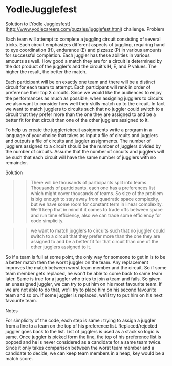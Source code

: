 YodleJugglefest
===============

Solution to [Yodle Jugglesfest] (http://www.yodlecareers.com/puzzles/jugglefest.html) challenge.
 Problem

 Each team will attempt to complete a juggling circuit consisting of several tricks. 
 Each circuit emphasizes different aspects of juggling, 
 requiring hand to eye coordination (H), endurance (E) and pizzazz (P) in various amounts for successful completion.
 Each juggler has these abilities in various amounts as well. 
 How good a match they are for a circuit is determined by 
 the dot product of the juggler's and the circuit's H, E, and P values. 
 The higher the result, the better the match.

 Each participant will be on exactly one team and there will be a distinct circuit for each team to attempt.
 Each participant will rank in order of preference their top X circuits. Since we would like the audiences to 
 enjoy the performances as much as possible, when assigning jugglers to circuits we also want to consider 
 how well their skills match up to the circuit. In fact we want to match jugglers to circuits such that 
 no juggler could switch to a circuit that they prefer more than the one they are assigned to and 
 be a better fit for that circuit than one of the other jugglers assigned to it.

 To help us create the juggler/circuit assignments write a program in a language of your choice that takes as
 input a file of circuits and jugglers and outputs a file of circuits and juggler assignments. 
 The number of jugglers assigned to a circuit should be the number of jugglers divided by the number of circuits. 
 Assume that the number of circuits and jugglers will be such that each circuit will have the same number of jugglers
 with no remainder.

 Solution

 >> There will be thousands of participants split into teams. 
 Thousands of participants, each one has a preferences list which might cover thousands of teams.
 So size of the problem is big enough to stay away from quadratic space complexity, but we have some room for 
 constant term in linear complexity. We'll keep that in mind if it comes to trade offs between 
 space and run time efficiency, also we can trade some efficiency for code simplicity. 

 >> we want to match jugglers to circuits such that 
 >> no juggler could switch to a circuit that they prefer more than the one they are assigned to
 >> and be a better fit for that circuit than one of the other jugglers assigned to it.

 So if a team is full at some point, the only way for someone to get in is to be a better match
 then the worst juggler on the team. Any replacement improves the match between worst team member 
 and the circuit. So if some team member gets replaced, he won't be able to come back to same team later. 
 Same is true for a juggler who tries to join a team and fails. 
 So given an unassigned juggler, we can try to put him on his most favourite team. If we are not able to do that,
 we'll try to place him on his second favourite team and so on. If some juggler is replaced, we'll try to put him
 on his next favourite team. 

 Notes

 For simplicity of the code, each step is same : trying to assign a juggler from a line to 
 a team on the top of his preference list. Replaced/rejected juggler goes back to the list. 
 List of jugglers is used as a stack so logic is same.
 Once juggler is picked form the line, the top of his preference list is popped and he is never
 considered as a candidate for a same team twice.
 Since it only takes comparison between the worst team member and a candidate to decide,
 we can keep team members in a heap, key would be a match score. 

